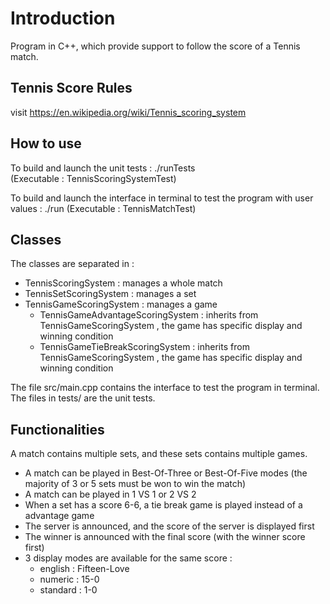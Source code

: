 # Introduction

Program in C++, which provide support to follow the score of a Tennis match.

## Tennis Score Rules

visit https://en.wikipedia.org/wiki/Tennis_scoring_system

## How to use

To build and launch the unit tests : ./runTests  
(Executable : TennisScoringSystemTest)

To build and launch the interface in terminal to test the program with user values : ./run
(Executable : TennisMatchTest)

## Classes

The classes are separated in : 
- TennisScoringSystem : manages a whole match
- TennisSetScoringSystem : manages a set
- TennisGameScoringSystem : manages a game
  - TennisGameAdvantageScoringSystem : inherits from TennisGameScoringSystem , the game has specific display and winning condition 
  - TennisGameTieBreakScoringSystem : inherits from TennisGameScoringSystem , the game has specific display and winning condition 

The file src/main.cpp contains the interface to test the program in terminal.
The files in tests/ are the unit tests.

## Functionalities

A match contains multiple sets, and these sets contains multiple games.
- A match can be played in Best-Of-Three or Best-Of-Five modes (the majority of 3 or 5 sets must be won to win the match)
- A match can be played in 1 VS 1 or 2 VS 2
- When a set has a score 6-6, a tie break game is played instead of a advantage game
- The server is announced, and the score of the server is displayed first
- The winner is announced with the final score (with the winner score first)
- 3 display modes are available for the same score :
  - english : Fifteen-Love
  - numeric : 15-0
  - standard : 1-0
  

